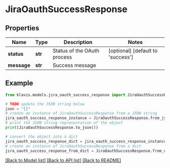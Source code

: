 # JiraOauthSuccessResponse


## Properties

Name | Type | Description | Notes
------------ | ------------- | ------------- | -------------
**status** | **str** | Status of the OAuth process | [optional] [default to 'success']
**message** | **str** | Success message | 

## Example

```python
from klavis.models.jira_oauth_success_response import JiraOauthSuccessResponse

# TODO update the JSON string below
json = "{}"
# create an instance of JiraOauthSuccessResponse from a JSON string
jira_oauth_success_response_instance = JiraOauthSuccessResponse.from_json(json)
# print the JSON string representation of the object
print(JiraOauthSuccessResponse.to_json())

# convert the object into a dict
jira_oauth_success_response_dict = jira_oauth_success_response_instance.to_dict()
# create an instance of JiraOauthSuccessResponse from a dict
jira_oauth_success_response_from_dict = JiraOauthSuccessResponse.from_dict(jira_oauth_success_response_dict)
```
[[Back to Model list]](../README.md#documentation-for-models) [[Back to API list]](../README.md#documentation-for-api-endpoints) [[Back to README]](../README.md)


